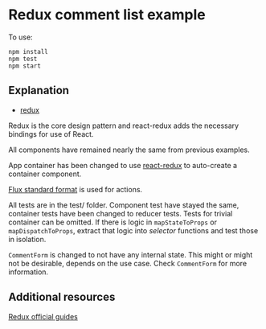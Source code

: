 # Redux comment list example

To use:
```
npm install
npm test
npm start
```

## Explanation

* [redux](https://github.com/reactjs/redux)

Redux is the core design pattern and react-redux adds the necessary bindings for use of React.

All components have remained nearly the same from previous examples.

App container has been changed to use
[react-redux](https://github.com/reactjs/react-redux) to auto-create a
container component.

[Flux standard format](https://github.com/acdlite/flux-standard-action) is used for actions.

All tests are in the test/ folder. Component test have stayed the same,
container tests have been changed to reducer tests. Tests for trivial container
can be omitted. If there is logic in `mapStateToProps` or `mapDispatchToProps`,
extract that logic into _selector_ functions and test those in isolation.

`CommentForm` is changed to not have any internal state. This might or might not be desirable, depends on the use case. Check `CommentForm` for more information.

## Additional resources
[Redux official guides](redux.js.org)
